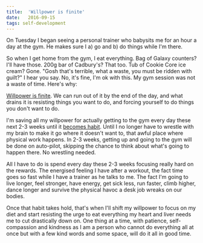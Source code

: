 ```yaml
---
title:  'Willpower is finite'
date:   2016-09-15
tags: self-development
---
```


On Tuesday I began seeing a personal trainer who babysits me for an hour a day at the gym. He makes sure I a) go and b) do things while I'm there.

So when I get home from the gym, I eat everything. Bag of Galaxy counters? I'll have those. 200g bar of Cadbury's? That too. Tub of Cookie Core ice cream? Gone. "Gosh that's terrible, what a waste, you must be ridden with guilt?" I hear you say. No, it's fine, I'm ok with this. My gym session was not a waste of time. Here's why:

<a href="http://amzn.to/2cuAHmJ" target="_blank">Willpower is finite</a>. We can run out of it by the end of the day, and what drains it is resisting things you want to do, and forcing yourself to do things you don't want to do.

I'm saving all my willpower for actually getting to the gym every day these next 2-3 weeks until it <a href="http://amzn.to/2czbwyP" target="_blank">becomes habit</a>. Until I no longer have to wrestle with my brain to make it go where it doesn't want to, that awful place where physical work happens. In 2-3 weeks, getting up and going to the gym will be done on auto-pilot, skipping the chance to think about what's going to happen there. No wrestling needed.

All I have to do is spend every day these 2-3 weeks focusing really hard on the rewards. The energised feeling I have after a workout, the fact time goes so fast while I have a trainer as he talks to me. The fact I'm going to live longer, feel stronger, have energy, get sick less, run faster, climb higher, dance longer and survive the physical havoc a desk job wreaks on our bodies.

Once that habit takes hold, that's when I'll shift my willpower to focus on my diet and start resisting the urge to eat everything my heart and liver needs me to cut drastically down on. One thing at a time, with patience, self-compassion and kindness as I am a person who cannot do everything all at once but with a few kind words and some space, will do it all in good time.
